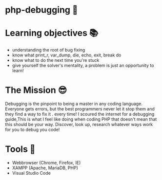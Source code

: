 # php-debugging :honeybee:


# Learning objectives :books:

- understanding the root of bug fixing
- know what print_r, var_dump, die, echo, exit, break do
- know what to do the next time you're stuck
- give yourself the solver's mentality, a problem is just an opportunity to learn!

# The Mission :sunglasses:

Debugging is the pinpoint to being a master in any coding language.
Everyone gets errors, but the best programmers never let it stop them and they find a way to fix it .
every time! I scoured the internet for a debugging guide,This is what I feel like doing when coding PHP 
that doesn't mean that this should be your way. Discover, look up, research whatever ways work for you to debug you code!


# Tools :wrench:
- Webbrowser (Chrome, Firefox, IE)
- XAMPP (Apache, MariaDB, PHP)
- Visual Studio Code
